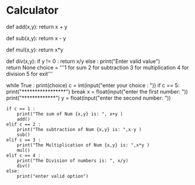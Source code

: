 # Calculator
def add(x,y):
    return x + y

def sub(x,y):
    return x - y

def mul(x,y):
    return x*y

def div(x,y):
    if y != 0 :
        return x/y
    else :
        print("Enter valid value")    
        return None
choice = '''1 for sum
2 for subtraction
3 for multiplication
4 for division
5 for exit'''

while True :
    print(choice)
    c = int(input("enter your choice : "))
    if c == 5:
        print("*****************")
        break
    x = float(input("enter the first number: "))
    print("*************")
    y = float(input("enter the second number: "))

    if c == 1 :
        print("The sum of Num {x,y} is: ", x+y )
        add()
    elif c == 2 :
        print("The subtraction of Num {x,y} is: ",x-y )
        sub()
    elif c == 3 :
        print("The Multiplication of Num {x,y} is: ",x*y )
        mul()
    elif c == 4 :
        print("The Division of numbers is: ", x/y)
        div()
    else:
        print("enter valid option")
    
